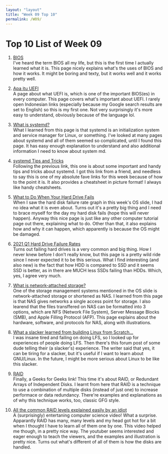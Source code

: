 ```yaml
---
layout: "layout"
title: "Week 09 Top 10"
permalink: /W09/
---
```


# Top 10 List of Week 09

1. [BIOS](https://whatis.techtarget.com/definition/BIOS-basic-input-output-system)<br>
I've heard the term BIOS all my life, but this is the first time I actually learned what it is.
This page nicely explains what's the uses of BIOS and how it works.
It might be boring and texty, but it works well and it works pretty well. 

2. [Apa itu UEFI](https://qwords.com/blog/apa-itu-uefi-dan-legacy/)<br>
A page about what UEFI is, which is one of the important BIOS(es) in every computer.
This page covers what's important about UEFI.
I rarely open Indonesian links (especially because my Google search results are set to English) so this is my first one.
Not very surprisingly it's more easy to understand, obviously because of the language lol.

3. [What is systemd?](https://www.linode.com/docs/guides/what-is-systemd/)<br>
What I learned from this page is that systemd is an initialization system and service manager for Linux, or something.
I've looked at many pages about systemd and all of them seemed so complicated, until I found this page.
It has easy enough explanation to understand and also additional information I need to know about system md.

4. [systemd Tips and Tricks](https://avcourt.github.io/tiny-cluster/2019/08/01/systemd.html)<br>
Following the previous link, this one is about some important and handy tips and tricks about systemd.
I got this link from a friend, and needless to say this is one of my absolute fave links for this week because of how to the point it is.
It also provides a cheatsheet in picture format! I always like handy cheatsheets.

5. [What to Do When Your Hard Drive Fails](https://www.howtogeek.com/341268/what-to-do-when-your-hard-drive-fails/)<br>
When I saw the hard disk failure rate graph in this week's OS slide, I had no idea what it is even about.
Turns out it's a pretty big thing and I need to brace myself for the day my hard disk fails (hope this will never happen).
Anyway this nice page is just like any other computer tutorial page out there, explaining what to do.
Other than that, it also explains how and why it can happen, which apparently is because the OS might be damaged.

6. [2021 Q1 Hard Drive Failure Rates](https://www.backblaze.com/blog/backblaze-hard-drive-stats-q1-2021/)<br>
Turns out failing hard drives is a very common and big thing.
How I never knew before I don't really know, but this page is a pretty wild ride since I never expected it to be this serious.
What I find interesting (and also new) is the fact that how HDD is compared to SSD and it seems SSD is better, as in there are MUCH less SSDs failing than HDDs.
Which, yes, I agree very much.

7. [What is network-attached storage?](https://www.redhat.com/en/topics/data-storage/network-attached-storage)<br>
One of the storage management systems mentioned in the OS slide is network-attached storage or shortened as NAS.
I learned from this page is that NAS gives networks a single access point for storage.
I also learend that the files transffered on NAS can be formatted into 3 options, which are NFS (Network File System), Server Message Blocks (SMB), and Apple Filling Protocol (AFP).
This page explains about the hardware, software, and protocols for NAS, along with illustrations.

8. [What a slacker learned from building Linux from Scratch...](https://www.linuxquestions.org/questions/slackware-14/what-a-slacker-learned-from-building-linux-from-scratch-837470/)<br>
I was insane tired and failing on doing LFS, so I looked up for experiences of people doing LFS.
Then there's this forum post of some dude telling their (a slacker's) experience.
The writer said that yes, it can be tiring for a slacker, but it's useful if I want to learn about GNU/Linux.
In the future, I might be more serious about Linux to be like this slacker.

9. [RAID](https://www.geeksforgeeks.org/raid-redundant-arrays-of-independent-disks/)<br>
Finally, a Geeks for Geeks link! This time it's about RAID, or Redundant Arrays of Independent Disks.
I learnt from here that RAID is a technique to use a combination of multiple disks (instead of just one) to increase performace or data redundancy.
There're examples and explanations as of why this technique works, too, classic GFG style.

10. [All the common RAID levels explained easily by an idiot](https://youtu.be/GQO1llEFCs8)<br>
A (surprisingly) entertaning computer science video! What a surprise.
Apparantly RAID has many, many levels and my head got hot for a bit when I thought I have to learn all of them one by one.
This video helped me though, in a pretty nice way. The youtuber seems interested and eager enough to teach the viewers, and the examples and illustration is pretty nice.
Turns out what's different of all of them is how the disks are handled.